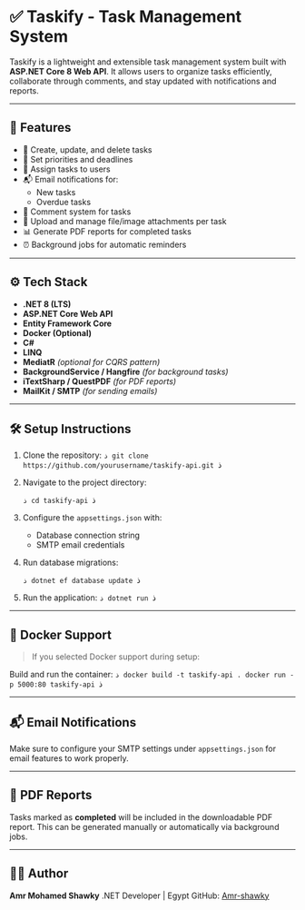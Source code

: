 # ✅ Taskify - Task Management System

Taskify is a lightweight and extensible task management system built with **ASP.NET Core 8 Web API**. It allows users to organize tasks efficiently, collaborate through comments, and stay updated with notifications and reports.

---

## 🚀 Features

- 📝 Create, update, and delete tasks
- 📌 Set priorities and deadlines
- 👤 Assign tasks to users
- 📬 Email notifications for:
  - New tasks
  - Overdue tasks
- 💬 Comment system for tasks
- 📎 Upload and manage file/image attachments per task
- 📊 Generate PDF reports for completed tasks
- ⏰ Background jobs for automatic reminders

---

## ⚙️ Tech Stack

- **.NET 8 (LTS)**
- **ASP.NET Core Web API**
- **Entity Framework Core**
- **Docker (Optional)**
- **C#**
- **LINQ**
- **MediatR** *(optional for CQRS pattern)*
- **BackgroundService / Hangfire** *(for background tasks)*
- **iTextSharp / QuestPDF** *(for PDF reports)*
- **MailKit / SMTP** *(for sending emails)*

---

## 🛠️ Setup Instructions

1. Clone the repository:
``ذ
   git clone https://github.com/yourusername/taskify-api.git
``ذ

2. Navigate to the project directory:

   ``ذ
   cd taskify-api
   ``ذ

3. Configure the `appsettings.json` with:

   * Database connection string
   * SMTP email credentials

4. Run database migrations:

   ``ذ
   dotnet ef database update
   ``ذ

5. Run the application:
   ``ذ
   dotnet run
   ``ذ
---

## 🐳 Docker Support

> If you selected Docker support during setup:

Build and run the container:
``ذ
docker build -t taskify-api .
docker run -p 5000:80 taskify-api
``ذ

---

## 📬 Email Notifications

Make sure to configure your SMTP settings under `appsettings.json` for email features to work properly.

---

## 📄 PDF Reports

Tasks marked as **completed** will be included in the downloadable PDF report. This can be generated manually or automatically via background jobs.

---

## 🧑‍💻 Author

**Amr Mohamed Shawky**
.NET Developer | Egypt
GitHub: [Amr-shawky](https://github.com/Amr-shawky)


